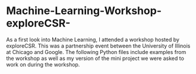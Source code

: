 # Machine-Learning-Workshop-exploreCSR-

As a first look into Machine Learning, I attended a workshop hosted by exploreCSR. 
This was a partnership event between the University of Illinois at Chicago and Google. 
The following Python files include examples from the workshop as well as my version of the mini project we were asked to work on during the workshop.
